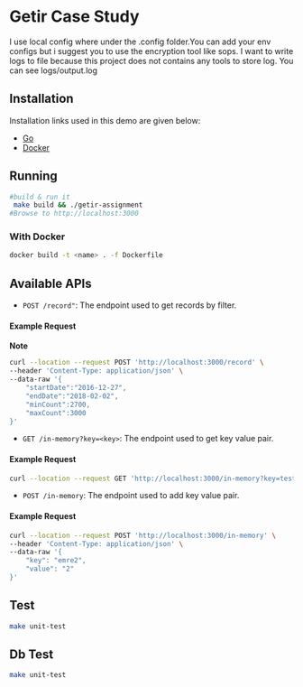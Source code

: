 # Getir Case Study


I use local config where under the .config folder.You can add your env configs but i suggest you to use the encryption tool like sops.
I want to write logs to file because this project does not contains any tools to store log. You can see logs/output.log


## Installation
Installation links used in this demo are given below:
* [Go](https://go.dev/doc/install)
* [Docker](https://docs.docker.com/get-docker)


## Running
```bash
#build & run it
 make build && ./getir-assignment
#Browse to http://localhost:3000
```
### With Docker
```bash
docker build -t <name> . -f Dockerfile   
```

## Available APIs
- `POST /record"`: The endpoint used to get records by filter.

#### Example Request
**Note** 

```bash
curl --location --request POST 'http://localhost:3000/record' \
--header 'Content-Type: application/json' \
--data-raw '{
    "startDate":"2016-12-27",
    "endDate":"2018-02-02",
    "minCount":2700,
    "maxCount":3000
}'
```
- `GET /in-memory?key=<key>`: The endpoint used to get key value pair.
#### Example Request
```bash
curl --location --request GET 'http://localhost:3000/in-memory?key=test'
```
- `POST /in-memory`: The endpoint used to add key value pair.
#### Example Request

```bash
curl --location --request POST 'http://localhost:3000/in-memory' \
--header 'Content-Type: application/json' \
--data-raw '{
    "key": "emre2",
    "value": "2"
}'
```
## Test
```bash
make unit-test
```

## Db Test
```bash
make unit-test
```
